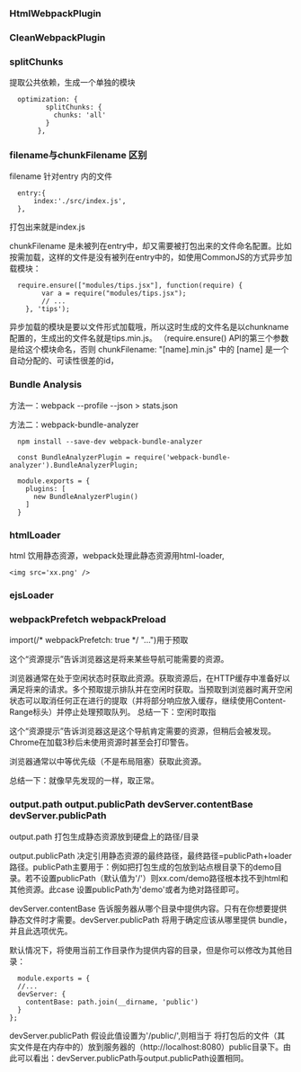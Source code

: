 ### HtmlWebpackPlugin


### CleanWebpackPlugin


### splitChunks

提取公共依赖，生成一个单独的模块

  ```
    optimization: {
           splitChunks: {
             chunks: 'all'
           }
         },
  ```


  ### filename与chunkFilename 区别

  filename 针对entry 内的文件

  ``` 
    entry:{
        index:'./src/index.js',
    },
  ```

  打包出来就是index.js

  chunkFilename 是未被列在entry中，却又需要被打包出来的文件命名配置。比如按需加载，这样的文件是没有被列在entry中的，如使用CommonJS的方式异步加载模块：

  ```
    require.ensure(["modules/tips.jsx"], function(require) {
          var a = require("modules/tips.jsx");
          // ...
      }, 'tips');
  ```

异步加载的模块是要以文件形式加载哦，所以这时生成的文件名是以chunkname配置的，生成出的文件名就是tips.min.js。
（require.ensure() API的第三个参数是给这个模块命名，否则 chunkFilename: "[name].min.js" 中的 [name] 是一个自动分配的、可读性很差的id，


### Bundle Analysis 

  方法一：webpack --profile --json > stats.json

  方法二：webpack-bundle-analyzer

  ```
    npm install --save-dev webpack-bundle-analyzer

    const BundleAnalyzerPlugin = require('webpack-bundle-analyzer').BundleAnalyzerPlugin;

    module.exports = {
      plugins: [
        new BundleAnalyzerPlugin()
      ]
    }
  ```

  ### htmlLoader 

  html 饮用静态资源，webpack处理此静态资源用html-loader,
  ```
  <img src='xx.png' />
  ```
  ### ejsLoader 

  ### webpackPrefetch webpackPreload

  import(/* webpackPrefetch: true */ "...")用于预取
  <link rel =“prefetch”> 这个“资源提示”告诉浏览器这是将来某些导航可能需要的资源。

浏览器通常在处于空闲状态时获取此资源。获取资源后，在HTTP缓存中准备好以满足将来的请求。多个预取提示排队并在空闲时获取。当预取到浏览器时离开空闲状态可以取消任何正在进行的提取（并将部分响应放入缓存，继续使用Content-Range标头）并停止处理预取队列。
总结一下：空闲时取指

<link rel =“preload”>这个“资源提示”告诉浏览器这是这个导航肯定需要的资源，但稍后会被发现。Chrome在加载3秒后未使用资源时甚至会打印警告。

浏览器通常以中等优先级（不是布局阻塞）获取此资源。

总结一下：就像早先发现的一样，取正常。

### output.path  output.publicPath devServer.contentBase devServer.publicPath

output.path 打包生成静态资源放到硬盘上的路径/目录

output.publicPath 决定引用静态资源的最终路径，最终路径=publicPath+loader路径。publicPath主要用于：例如把打包生成的包放到站点根目录下的demo目录。若不设置publicPath（默认值为'/'）则xx.com/demo路径根本找不到html和其他资源。此case 设置publicPath为'demo'或者为绝对路径即可。


devServer.contentBase 告诉服务器从哪个目录中提供内容。只有在你想要提供静态文件时才需要。devServer.publicPath 将用于确定应该从哪里提供 bundle，并且此选项优先。

默认情况下，将使用当前工作目录作为提供内容的目录，但是你可以修改为其他目录：

```
  module.exports = {
  //...
  devServer: {
    contentBase: path.join(__dirname, 'public')
  }
};

```

devServer.publicPath 假设此值设置为'/public/',则相当于 将打包后的文件（其实文件是在内存中的）放到服务器的（http://localhost:8080）public目录下。由此可以看出：devServer.publicPath与output.publicPath设置相同。
    